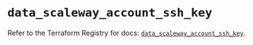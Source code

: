 # `data_scaleway_account_ssh_key`

Refer to the Terraform Registry for docs: [`data_scaleway_account_ssh_key`](https://registry.terraform.io/providers/scaleway/scaleway/2.57.0/docs/data-sources/account_ssh_key).
